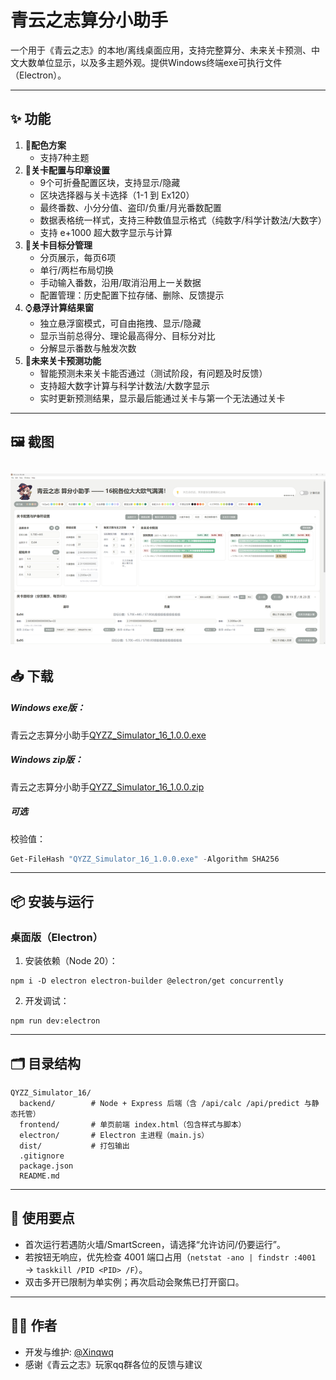 # 青云之志算分小助手

一个用于《青云之志》的本地/离线桌面应用，支持完整算分、未来关卡预测、中文大数单位显示，以及多主题外观。提供Windows终端exe可执行文件（Electron）。

---

## ✨ 功能

1. 🎨**配色方案**
   - 支持7种主题
2. 🔮**关卡配置与印章设置**
   - 9个可折叠配置区块，支持显示/隐藏
   - 区块选择器与关卡选择（1-1 到 Ex120）
   - 最终番数、小分分值、盗印/负重/月光番数配置
   - 数据表格统一样式，支持三种数值显示格式（纯数字/科学计数法/大数字）
   - 支持 e+1000 超大数字显示与计算
3. 🔢**关卡目标分管理**
   - 分页展示，每页6项
   - 单行/两栏布局切换
   - 手动输入番数，沿用/取消沿用上一关数据
   - 配置管理：历史配置下拉存储、删除、反馈提示
4. ⌚**悬浮计算结果窗**
   - 独立悬浮窗模式，可自由拖拽、显示/隐藏
   - 显示当前总得分、理论最高得分、目标分对比
   - 分解显示番数与触发次数
5. 💾**未来关卡预测功能**
   - 智能预测未来关卡能否通过（测试阶段，有问题及时反馈）
   - 支持超大数字计算与科学计数法/大数字显示
   - 实时更新预测结果，显示最后能通过关卡与第一个无法通过关卡

---


## 🖼️ 截图 
![青云之志算分小助手截图](assets/screenshots/screenshots1.png)
---

## 📥 下载
##### Windows exe版：
青云之志算分小助手[QYZZ_Simulator_16_1.0.0.exe](https://github.com/Xinqwq/QYZZ_Simulator_16/releases/download/v1.0.0/QYZZ_Simulator_16_1.0.0.exe)

##### Windows zip版：
青云之志算分小助手[QYZZ_Simulator_16_1.0.0.zip](https://github.com/Xinqwq/QYZZ_Simulator_16/releases/download/v1.0.0/QYZZ_Simulator_16_1.0.0.zip)

##### 可选
校验值：
```PowerShell
Get-FileHash "QYZZ_Simulator_16_1.0.0.exe" -Algorithm SHA256
```

---

## 📦 安装与运行

### 桌面版（Electron）
1. 安装依赖（Node 20）：
```
npm i -D electron electron-builder @electron/get concurrently
```
2. 开发调试：
```
npm run dev:electron
```

---

## 🗂️ 目录结构
```
QYZZ_Simulator_16/
  backend/        # Node + Express 后端（含 /api/calc /api/predict 与静态托管）
  frontend/       # 单页前端 index.html（包含样式与脚本）
  electron/       # Electron 主进程（main.js）
  dist/           # 打包输出
  .gitignore
  package.json
  README.md
```


---

## 🧭 使用要点
- 首次运行若遇防火墙/SmartScreen，请选择“允许访问/仍要运行”。
- 若按钮无响应，优先检查 4001 端口占用（`netstat -ano | findstr :4001` → `taskkill /PID <PID> /F`）。
- 双击多开已限制为单实例；再次启动会聚焦已打开窗口。

---

## 👩‍💻 作者
- 开发与维护: [@Xinqwq](https://github.com/Xinqwq)
- 感谢《青云之志》玩家qq群各位的反馈与建议
